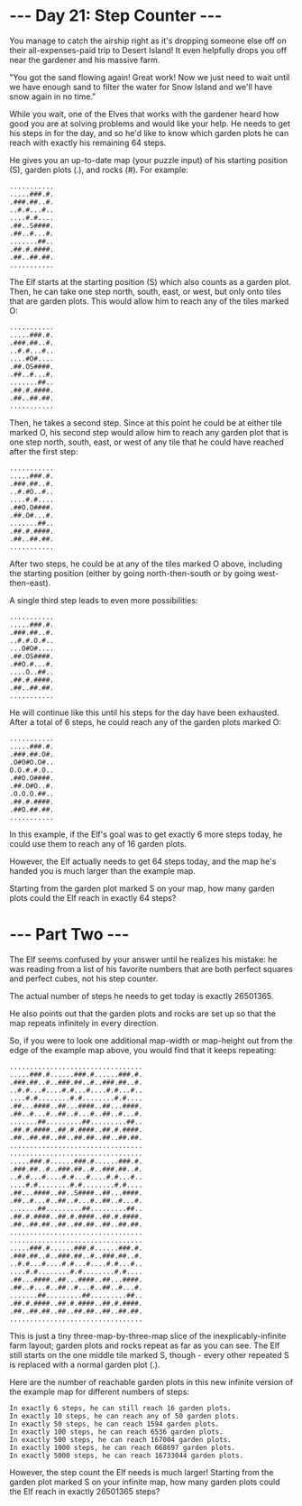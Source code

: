 # --- Day 21: Step Counter ---

You manage to catch the airship right as it's dropping someone else off on their all-expenses-paid trip to Desert Island! It even helpfully drops you off near the gardener and his massive farm.

"You got the sand flowing again! Great work! Now we just need to wait until we have enough sand to filter the water for Snow Island and we'll have snow again in no time."

While you wait, one of the Elves that works with the gardener heard how good you are at solving problems and would like your help. He needs to get his steps in for the day, and so he'd like to know which garden plots he can reach with exactly his remaining 64 steps.

He gives you an up-to-date map (your puzzle input) of his starting position (S), garden plots (.), and rocks (#). For example:

    ...........
    .....###.#.
    .###.##..#.
    ..#.#...#..
    ....#.#....
    .##..S####.
    .##..#...#.
    .......##..
    .##.#.####.
    .##..##.##.
    ...........
The Elf starts at the starting position (S) which also counts as a garden plot. Then, he can take one step north, south, east, or west, but only onto tiles that are garden plots. This would allow him to reach any of the tiles marked O:

    ...........
    .....###.#.
    .###.##..#.
    ..#.#...#..
    ....#O#....
    .##.OS####.
    .##..#...#.
    .......##..
    .##.#.####.
    .##..##.##.
    ...........
Then, he takes a second step. Since at this point he could be at either tile marked O, his second step would allow him to reach any garden plot that is one step north, south, east, or west of any tile that he could have reached after the first step:

    ...........
    .....###.#.
    .###.##..#.
    ..#.#O..#..
    ....#.#....
    .##O.O####.
    .##.O#...#.
    .......##..
    .##.#.####.
    .##..##.##.
    ...........
After two steps, he could be at any of the tiles marked O above, including the starting position (either by going north-then-south or by going west-then-east).

A single third step leads to even more possibilities:

    ...........
    .....###.#.
    .###.##..#.
    ..#.#.O.#..
    ...O#O#....
    .##.OS####.
    .##O.#...#.
    ....O..##..
    .##.#.####.
    .##..##.##.
    ...........
He will continue like this until his steps for the day have been exhausted. After a total of 6 steps, he could reach any of the garden plots marked O:

    ...........
    .....###.#.
    .###.##.O#.
    .O#O#O.O#..
    O.O.#.#.O..
    .##O.O####.
    .##.O#O..#.
    .O.O.O.##..
    .##.#.####.
    .##O.##.##.
    ...........
In this example, if the Elf's goal was to get exactly 6 more steps today, he could use them to reach any of 16 garden plots.

However, the Elf actually needs to get 64 steps today, and the map he's handed you is much larger than the example map.

Starting from the garden plot marked S on your map, how many garden plots could the Elf reach in exactly 64 steps?

# --- Part Two ---

The Elf seems confused by your answer until he realizes his mistake: he was reading from a list of his favorite numbers that are both perfect squares and perfect cubes, not his step counter.

The actual number of steps he needs to get today is exactly 26501365.

He also points out that the garden plots and rocks are set up so that the map repeats infinitely in every direction.

So, if you were to look one additional map-width or map-height out from the edge of the example map above, you would find that it keeps repeating:

    .................................
    .....###.#......###.#......###.#.
    .###.##..#..###.##..#..###.##..#.
    ..#.#...#....#.#...#....#.#...#..
    ....#.#........#.#........#.#....
    .##...####..##...####..##...####.
    .##..#...#..##..#...#..##..#...#.
    .......##.........##.........##..
    .##.#.####..##.#.####..##.#.####.
    .##..##.##..##..##.##..##..##.##.
    .................................
    .................................
    .....###.#......###.#......###.#.
    .###.##..#..###.##..#..###.##..#.
    ..#.#...#....#.#...#....#.#...#..
    ....#.#........#.#........#.#....
    .##...####..##..S####..##...####.
    .##..#...#..##..#...#..##..#...#.
    .......##.........##.........##..
    .##.#.####..##.#.####..##.#.####.
    .##..##.##..##..##.##..##..##.##.
    .................................
    .................................
    .....###.#......###.#......###.#.
    .###.##..#..###.##..#..###.##..#.
    ..#.#...#....#.#...#....#.#...#..
    ....#.#........#.#........#.#....
    .##...####..##...####..##...####.
    .##..#...#..##..#...#..##..#...#.
    .......##.........##.........##..
    .##.#.####..##.#.####..##.#.####.
    .##..##.##..##..##.##..##..##.##.
    .................................
This is just a tiny three-map-by-three-map slice of the inexplicably-infinite farm layout; garden plots and rocks repeat as far as you can see. The Elf still starts on the one middle tile marked S, though - every other repeated S is replaced with a normal garden plot (.).

Here are the number of reachable garden plots in this new infinite version of the example map for different numbers of steps:

    In exactly 6 steps, he can still reach 16 garden plots.
    In exactly 10 steps, he can reach any of 50 garden plots.
    In exactly 50 steps, he can reach 1594 garden plots.
    In exactly 100 steps, he can reach 6536 garden plots.
    In exactly 500 steps, he can reach 167004 garden plots.
    In exactly 1000 steps, he can reach 668697 garden plots.
    In exactly 5000 steps, he can reach 16733044 garden plots.
However, the step count the Elf needs is much larger! Starting from the garden plot marked S on your infinite map, how many garden plots could the Elf reach in exactly 26501365 steps?
